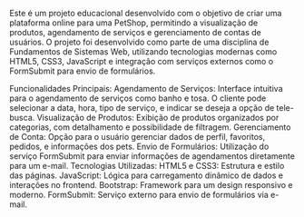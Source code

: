 Este é um projeto educacional desenvolvido com o objetivo de criar uma plataforma online para uma PetShop, permitindo a visualização de produtos, agendamento de serviços e gerenciamento de contas de usuários. O projeto foi desenvolvido como parte de uma disciplina de Fundamentos de Sistemas Web, utilizando tecnologias modernas como HTML5, CSS3, JavaScript e integração com serviços externos como o FormSubmit para envio de formulários.

Funcionalidades Principais:
Agendamento de Serviços: Interface intuitiva para o agendamento de serviços como banho e tosa. O cliente pode selecionar a data, hora, tipo de serviço, e indicar se deseja a opção de tele-busca.
Visualização de Produtos: Exibição de produtos organizados por categorias, com detalhamento e possibilidade de filtragem.
Gerenciamento de Conta: Opção para o usuário gerenciar dados de perfil, favoritos, pedidos, e informações dos pets.
Envio de Formulários: Utilização do serviço FormSubmit para enviar informações de agendamentos diretamente para um e-mail.
Tecnologias Utilizadas:
HTML5 e CSS3: Estrutura e estilo das páginas.
JavaScript: Lógica para carregamento dinâmico de dados e interações no frontend.
Bootstrap: Framework para um design responsivo e moderno.
FormSubmit: Serviço externo para envio de formulários via e-mail.
